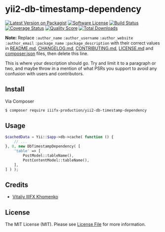 # yii2-db-timestamp-dependency

[![Latest Version on Packagist](https://img.shields.io/packagist/v/iiifx-production/yii2-db-timestamp-dependency.svg?style=flat-square)](https://packagist.org/packages/iiifx-production/yii2-db-timestamp-dependency)
[![Software License](https://img.shields.io/badge/license-MIT-brightgreen.svg?style=flat-square)](LICENSE.md)
[![Build Status](https://img.shields.io/travis/thephpleague/:package_name/master.svg?style=flat-square)](https://travis-ci.org/thephpleague/:package_name)
[![Coverage Status](https://img.shields.io/scrutinizer/coverage/g/thephpleague/:package_name.svg?style=flat-square)](https://scrutinizer-ci.com/g/thephpleague/:package_name/code-structure)
[![Quality Score](https://img.shields.io/scrutinizer/g/thephpleague/:package_name.svg?style=flat-square)](https://scrutinizer-ci.com/g/thephpleague/:package_name)
[![Total Downloads](https://img.shields.io/packagist/dt/league/:package_name.svg?style=flat-square)](https://packagist.org/packages/league/:package_name)

**Note:** Replace ```:author_name``` ```:author_username``` ```:author_website``` ```:author_email``` ```:package_name``` ```:package_description``` with their correct values in [README.md](README.md), [CHANGELOG.md](CHANGELOG.md), [CONTRIBUTING.md](CONTRIBUTING.md), [LICENSE.md](LICENSE.md) and [composer.json](composer.json) files, then delete this line.

This is where your description should go. Try and limit it to a paragraph or two, and maybe throw in a mention of what
PSRs you support to avoid any confusion with users and contributors.

## Install

Via Composer

``` bash
$ composer require iiifx-production/yii2-db-timestamp-dependency
```

## Usage

``` php
$cachedData = Yii::$app->db->cache( function () {
    // ...
}, 0, new DbTimestampDependency( [
    'table' => [
        PostModel::tableName(),
        PostContentModel::tableName(),
    ],
] ) );
```

## Credits

- [Vitaliy IIIFX Khomenko](https://github.com/iiifx)

## License

The MIT License (MIT). Please see [License File](LICENSE.md) for more information.